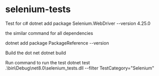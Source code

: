 # selenium-tests
Test for c# 
dotnet add package Selenium.WebDriver --version 4.25.0   

the similar command for all dependencies

dotnet add package PackageReference --version <package version>
  <ItemGroup>
    <PackageReference Include="Microsoft.NET.Test.Sdk" Version="17.11.1" />
    <PackageReference Include="NUnit" Version="4.2.2" />
    <PackageReference Include="NUnit3TestAdapter" Version="4.6.0" />
    <PackageReference Include="Selenium.Support" Version="4.25.0" />
    <PackageReference Include="Selenium.WebDriver" Version="4.25.0" />
  </ItemGroup>



Build the dot net 
dotnet build 

Run command to run the test 
 dotnet test .\bin\Debug\net8.0\selenium_tests.dll --filter TestCategory="Selenium"
